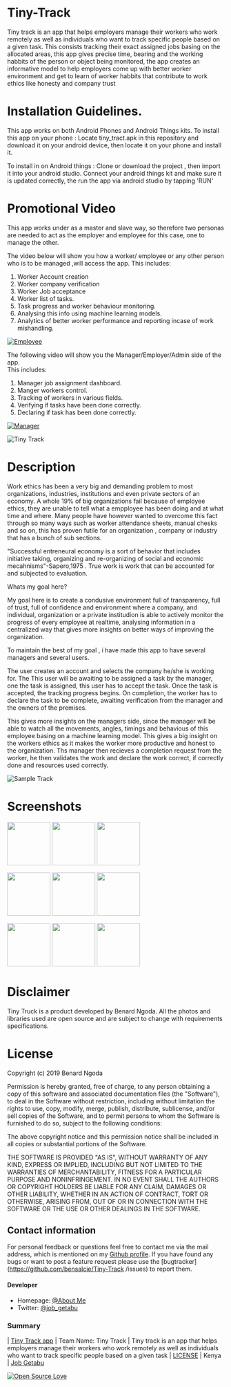 # Tiny-Track
Tiny track is an app that  helps employers manage their workers who work remotely as well as individuals who want to track specific people based on a given task. This consists tracking their exact assigned jobs basing on the allocated areas, this  app gives precise time, bearing and the working habbits of the person or object being monitored, the app creates an informative model to help employers come up with better worker environment and get to learn of worker habbits that contribute to work ethics like honesty and company trust





# Installation Guidelines.
This app works on both Android Phones and Android Things kits.
To install this app on your phone :
Locate tiny_tract.apk in this repository and download it on your android device, then locate it on your phone and install it.

To install in on Android things :
 Clone or download the project , then import it into your android studio. 
 Connect your android things kit and make sure it is updated correctly, the run the app via android studio by tapping 'RUN'
 
 # Promotional Video
 This app works under as a master and slave way, so therefore two personas are needed to act as the employer and employee for this case, one to manage the other.
 
 The video below will show you how a worker/ employee or any other person who is to be managed ,will access the app.
 This includes:
  1. Worker Account creation
  2. Worker company verification
  3. Worker Job acceptance 
  4. Worker list of tasks.
  5. Task progress  and worker behaviour monitoring.
  6. Analysing this info using machine learning models.
  7. Analytics of better worker performance and reporting incase of work mishandling.
  
 
 
  [![Employee](https://img.youtube.com/vi/VID/0.jpg)]( https://youtu.be/uOxihngWp88)
 
 The following video will show you the Manager/Employer/Admin side of the app.  
 This includes:
 1. Manager job assignment dashboard.
 2. Manger workers control.
 3. Tracking of workers in various fields.
 4. Verifying if tasks have been done correctly.
 5. Declaring if task has been done correctly.
 
 
 [![Manager](https://img.youtube.com/vi/VID/0.jpg)]( https://youtu.be/WYlQpCj5--Y)

 
 
 ![Tiny Track](/Screenshots/Screenshot_20191130-001904.png)


# Description
Work ethics has been a very big and demanding problem to most organizations, industries, institutions and even private sectors of an economy.  A whole 19% of big organizations fail because of employee ethics, they are unable to tell what a empployee has been doing and at what time and where. Many people have however wanted to overcome this fact through so many ways such as worker attendance sheets, manual chesks and so on, this has proven futile for an organization , company or industry that has a bunch of sub sections.

"Successful entreneural economy is a sort of behavior that includes initiative taking, organizing and re-organizing  of social and economic mecahnisms"-Sapero,1975 .  True work is work that can be accounted for and subjected to evaluation.

Whats my goal here? 

My goal here is to create a condusive environment full of transparency, full of trust, full of confidence and environment where a company, and individual, organization or a private institudion is able to actively monitor the progress of every employee at realtime, analysing information in a centralized way that gives more insights on better ways of improving the organization.

To maintain the best of my goal , i have made this app to have several managers and several users.

The user creates an account and selects the company he/she is working for. The This user will be awaiting to be assigned a task by the manager, one the task is assigned, this user has to accept the task. Once the task is accepted, the tracking progress begins.  On completion, the worker has to declare the task to be complete, awaiting verification from the manager and the owners of the premises.

This gives more insights on the managers side, since the manager will be able to watch all the movements, angles, timings and behavious of this employee basing on a machine learning model. This gives a big insight on the workers ethics as it makes the worker more productive and honest to the organization. Ths manager then recieves a completion request from the worker, he then validates the work and declare the work correct, if correctly done and resources used correctly.


 
  ![Sample Track](/Screenshots/Screenshot_20191130-002306.png)
  
  
  # Screenshots
  <p float="left">
  <img src="/Screenshots/Screenshot_20191130-001904.png" width="100" />
  <img src="/Screenshots/Screenshot_20191129-233852.png" width="100" /> 
  <img src="/Screenshots/Screenshot_20191130-002115.png" width="100" />
</p>
  
  
 <p float="left">
  <img src="/Screenshots/Screenshot_20191129-235822.png" width="100" />
  <img src="/Screenshots/Screenshot_20191130-002227.png" width="100" /> 
  <img src="/Screenshots/Screenshot_20191130-002306.png" width="100" />
</p>
  
<p float="left">
  <img src="/Screenshots/Screenshot_20191130-002413.png" width="100" />
  <img src="/Screenshots/Screenshot_20191129-233908.png" width="100" /> 
  <img src="/Screenshots/Screenshot_20191130-030941.png" width="100" />
</p>
  
  # Disclaimer
  Tiny Truck is a product developed by Benard Ngoda. All the photos and libraries used are open source and are subject to change with requirements specifications.
  
  
  # License

Copyright (c) 2019 Benard Ngoda

Permission is hereby granted, free of charge, to any person obtaining a copy
of this software and associated documentation files (the "Software"), to deal
in the Software without restriction, including without limitation the rights
to use, copy, modify, merge, publish, distribute, sublicense, and/or sell
copies of the Software, and to permit persons to whom the Software is
furnished to do so, subject to the following conditions:

The above copyright notice and this permission notice shall be included in all
copies or substantial portions of the Software.

THE SOFTWARE IS PROVIDED "AS IS", WITHOUT WARRANTY OF ANY KIND, EXPRESS OR
IMPLIED, INCLUDING BUT NOT LIMITED TO THE WARRANTIES OF MERCHANTABILITY,
FITNESS FOR A PARTICULAR PURPOSE AND NONINFRINGEMENT. IN NO EVENT SHALL THE
AUTHORS OR COPYRIGHT HOLDERS BE LIABLE FOR ANY CLAIM, DAMAGES OR OTHER
LIABILITY, WHETHER IN AN ACTION OF CONTRACT, TORT OR OTHERWISE, ARISING FROM,
OUT OF OR IN CONNECTION WITH THE SOFTWARE OR THE USE OR OTHER DEALINGS IN THE
SOFTWARE.



## Contact information
For personal feedback or questions feel free to contact me via the mail address, which is mentioned on my [Github profile](https://github.com/bensalcie). 
If you have found any bugs or want to post a feature request please use the [bugtracker](https://github.com/bensalcie/Tiny-Track
/issues) to report them.


#### Developer
* Homepage: [@About Me](http://bensalcie.likesyou.org/)
* Twitter: [@job_getabu](https://twitter.com/ibensalcie )

### Summary
| [Tiny Track app](https://github.com/bensalcie/Tiny-Track/blob/master/tiny_truck_apk/tiny_track.apk) | Team Name: Tiny Track | Tiny track is an app that  helps employers manage their workers who work remotely as well as individuals who want to track specific people based on a given task | [LICENSE](https://github.com/bensalcie/Tiny-Track/blob/master/LICENSE) | Kenya | [Job Getabu](https://github.com/bensalcie)  


[![Open Source Love](https://badges.frapsoft.com/os/v2/open-source-200x33.png?v=103)](https://github.com/ellerbrock/open-source-badge/)  
